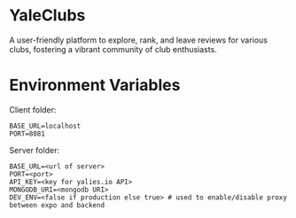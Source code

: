 # YaleClubs
A user-friendly platform to explore, rank, and leave reviews for various clubs, fostering a vibrant community of club enthusiasts.

# Environment Variables
Client folder:
```
BASE_URL=localhost
PORT=8081
```

Server folder:
```
BASE_URL=<url of server>
PORT=<port>
API_KEY=<key for yalies.io API>
MONGODB_URI=<mongodb URI>
DEV_ENV=<false if production else true> # used to enable/disable proxy between expo and backend
```
